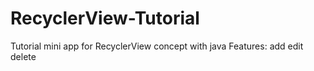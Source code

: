 # RecyclerView-Tutorial
Tutorial mini app for RecyclerView concept with java 
Features:
add
edit
delete
